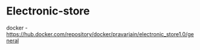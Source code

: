 # Electronic-store
docker - https://hub.docker.com/repository/docker/pravarjain/electronic_store1.0/general
